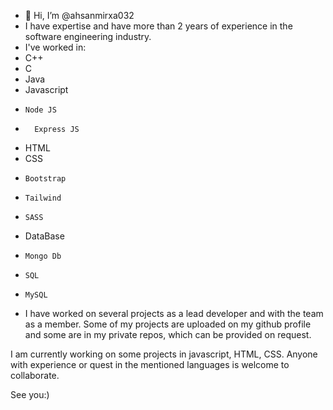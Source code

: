 - 👋 Hi, I’m @ahsanmirxa032
-  I have expertise and have more than 2 years of experience in the software engineering industry.
-  I've worked in:
-   C++
-   C
-   Java
-   Javascript
-     Node JS
-       Express JS
-   HTML
-   CSS
-     Bootstrap
-     Tailwind
-     SASS
-   DataBase     
-     Mongo Db
-     SQL
-     MySQL


- I have worked on several projects as a lead developer and with the team as a member. Some of my projects are uploaded on my github profile and some are in my private repos, which can be provided on request.

I am currently working on some projects in javascript, HTML, CSS. Anyone with experience or quest in the mentioned languages is welcome to collaborate.


See you:)
